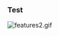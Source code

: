 

### Test

![features2.gif](assets/images/features2.gif_82fd07bc9d6746be9c786009a0321b71~tplv-k3u1fbpfcp-watermark.image)
